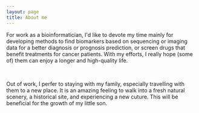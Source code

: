 ```yaml
---
layout: page
title: About me
---
```


For work as a bioinformatician, I'd like to devote my time mainly for developing methods to find biomarkers based on sequencing or imaging data for a better diagnosis or prognosis prediction, or screen drugs that benefit treatments for cancer patients. With my efforts, I really hope (some of) them can enjoy a longer and high-quality life. 

<br />

Out of work, I perfer to staying with my family, especially travelling with them to a new place. It is an amazing feeling to walk into a fresh natural scenery, a historical site, and experiencing a new cuture. This will be beneficial for the growth of my little son. 


